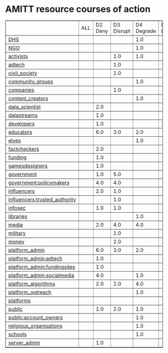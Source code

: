 # AMITT resource courses of action

<table border="1">
<tr>
<td> </td>
<td>ALL</td>
<td>D2 Deny</td>
<td>D3 Disrupt</td>
<td>D4 Degrade</td>
<td>D5 Deceive</td>
<td>D6 Destroy</td>
<td>D7 Deter</td>
<td>TOTALS</td></tr><tr>
<td><a href="resource/DHScounters.md">DHS</a></td>
<td> </td>
<td> </td>
<td> </td>
<td>1.0</td>
<td> </td>
<td> </td>
<td> </td>
<td></td></tr>
<tr>
<td><a href="resource/NGOcounters.md">NGO</a></td>
<td> </td>
<td> </td>
<td> </td>
<td>1.0</td>
<td> </td>
<td> </td>
<td> </td>
<td></td></tr>
<tr>
<td><a href="resource/activistscounters.md">activists</a></td>
<td> </td>
<td> </td>
<td>1.0</td>
<td>1.0</td>
<td> </td>
<td> </td>
<td> </td>
<td></td></tr>
<tr>
<td><a href="resource/adtechcounters.md">adtech</a></td>
<td> </td>
<td> </td>
<td>1.0</td>
<td> </td>
<td> </td>
<td> </td>
<td> </td>
<td></td></tr>
<tr>
<td><a href="resource/civil_societycounters.md">civil_society</a></td>
<td> </td>
<td> </td>
<td>1.0</td>
<td> </td>
<td> </td>
<td> </td>
<td> </td>
<td></td></tr>
<tr>
<td><a href="resource/community_groupscounters.md">community_groups</a></td>
<td> </td>
<td> </td>
<td> </td>
<td>1.0</td>
<td> </td>
<td> </td>
<td> </td>
<td></td></tr>
<tr>
<td><a href="resource/companiescounters.md">companies</a></td>
<td> </td>
<td> </td>
<td>1.0</td>
<td> </td>
<td> </td>
<td> </td>
<td> </td>
<td></td></tr>
<tr>
<td><a href="resource/content_creatorscounters.md">content_creators</a></td>
<td> </td>
<td> </td>
<td> </td>
<td>1.0</td>
<td> </td>
<td> </td>
<td> </td>
<td></td></tr>
<tr>
<td><a href="resource/data_scientistcounters.md">data_scientist</a></td>
<td> </td>
<td>2.0</td>
<td> </td>
<td> </td>
<td> </td>
<td> </td>
<td> </td>
<td></td></tr>
<tr>
<td><a href="resource/datastreamscounters.md">datastreams</a></td>
<td> </td>
<td>1.0</td>
<td> </td>
<td> </td>
<td> </td>
<td> </td>
<td> </td>
<td></td></tr>
<tr>
<td><a href="resource/developerscounters.md">developers</a></td>
<td> </td>
<td>1.0</td>
<td> </td>
<td> </td>
<td>1.0</td>
<td> </td>
<td> </td>
<td></td></tr>
<tr>
<td><a href="resource/educatorscounters.md">educators</a></td>
<td> </td>
<td>6.0</td>
<td>3.0</td>
<td>2.0</td>
<td> </td>
<td> </td>
<td> </td>
<td></td></tr>
<tr>
<td><a href="resource/elvescounters.md">elves</a></td>
<td> </td>
<td> </td>
<td> </td>
<td>1.0</td>
<td> </td>
<td> </td>
<td> </td>
<td></td></tr>
<tr>
<td><a href="resource/factcheckerscounters.md">factcheckers</a></td>
<td> </td>
<td>2.0</td>
<td> </td>
<td> </td>
<td> </td>
<td> </td>
<td> </td>
<td></td></tr>
<tr>
<td><a href="resource/fundingcounters.md">funding</a></td>
<td> </td>
<td>1.0</td>
<td> </td>
<td> </td>
<td> </td>
<td> </td>
<td> </td>
<td></td></tr>
<tr>
<td><a href="resource/gamesdesignerscounters.md">gamesdesigners</a></td>
<td> </td>
<td>1.0</td>
<td> </td>
<td> </td>
<td> </td>
<td> </td>
<td> </td>
<td></td></tr>
<tr>
<td><a href="resource/governmentcounters.md">government</a></td>
<td> </td>
<td>1.0</td>
<td>5.0</td>
<td> </td>
<td> </td>
<td> </td>
<td>1.0</td>
<td></td></tr>
<tr>
<td><a href="resource/government:policymakerscounters.md">government:policymakers</a></td>
<td> </td>
<td>4.0</td>
<td>4.0</td>
<td> </td>
<td> </td>
<td> </td>
<td> </td>
<td></td></tr>
<tr>
<td><a href="resource/influencerscounters.md">influencers</a></td>
<td> </td>
<td>2.0</td>
<td>1.0</td>
<td> </td>
<td> </td>
<td> </td>
<td> </td>
<td></td></tr>
<tr>
<td><a href="resource/influencers:trusted_authoritycounters.md">influencers:trusted_authority</a></td>
<td> </td>
<td> </td>
<td>1.0</td>
<td> </td>
<td> </td>
<td> </td>
<td> </td>
<td></td></tr>
<tr>
<td><a href="resource/infoseccounters.md">infosec</a></td>
<td> </td>
<td>1.0</td>
<td>1.0</td>
<td> </td>
<td> </td>
<td> </td>
<td> </td>
<td></td></tr>
<tr>
<td><a href="resource/librariescounters.md">libraries</a></td>
<td> </td>
<td> </td>
<td> </td>
<td>1.0</td>
<td> </td>
<td> </td>
<td> </td>
<td></td></tr>
<tr>
<td><a href="resource/mediacounters.md">media</a></td>
<td> </td>
<td>2.0</td>
<td>4.0</td>
<td>4.0</td>
<td> </td>
<td> </td>
<td> </td>
<td></td></tr>
<tr>
<td><a href="resource/militarycounters.md">military</a></td>
<td> </td>
<td> </td>
<td>1.0</td>
<td> </td>
<td> </td>
<td> </td>
<td> </td>
<td></td></tr>
<tr>
<td><a href="resource/moneycounters.md">money</a></td>
<td> </td>
<td> </td>
<td>2.0</td>
<td> </td>
<td> </td>
<td> </td>
<td> </td>
<td></td></tr>
<tr>
<td><a href="resource/platform_admincounters.md">platform_admin</a></td>
<td> </td>
<td>6.0</td>
<td>3.0</td>
<td>2.0</td>
<td> </td>
<td> </td>
<td> </td>
<td></td></tr>
<tr>
<td><a href="resource/platform_admin:adtechcounters.md">platform_admin:adtech</a></td>
<td> </td>
<td>1.0</td>
<td> </td>
<td> </td>
<td> </td>
<td> </td>
<td> </td>
<td></td></tr>
<tr>
<td><a href="resource/platform_admin:fundingsitescounters.md">platform_admin:fundingsites</a></td>
<td> </td>
<td>1.0</td>
<td> </td>
<td> </td>
<td> </td>
<td> </td>
<td> </td>
<td></td></tr>
<tr>
<td><a href="resource/platform_admin:socialmediacounters.md">platform_admin:socialmedia</a></td>
<td> </td>
<td>4.0</td>
<td> </td>
<td>1.0</td>
<td> </td>
<td> </td>
<td> </td>
<td></td></tr>
<tr>
<td><a href="resource/platform_algorithmscounters.md">platform_algorithms</a></td>
<td> </td>
<td>2.0</td>
<td>2.0</td>
<td>4.0</td>
<td> </td>
<td> </td>
<td> </td>
<td></td></tr>
<tr>
<td><a href="resource/platform_outreachcounters.md">platform_outreach</a></td>
<td> </td>
<td> </td>
<td> </td>
<td>1.0</td>
<td> </td>
<td> </td>
<td> </td>
<td></td></tr>
<tr>
<td><a href="resource/platformscounters.md">platforms</a></td>
<td> </td>
<td> </td>
<td> </td>
<td> </td>
<td> </td>
<td> </td>
<td>1.0</td>
<td></td></tr>
<tr>
<td><a href="resource/publiccounters.md">public</a></td>
<td> </td>
<td>1.0</td>
<td>2.0</td>
<td>1.0</td>
<td> </td>
<td> </td>
<td> </td>
<td></td></tr>
<tr>
<td><a href="resource/public:account_ownerscounters.md">public:account_owners</a></td>
<td> </td>
<td> </td>
<td> </td>
<td>1.0</td>
<td> </td>
<td> </td>
<td> </td>
<td></td></tr>
<tr>
<td><a href="resource/religious_organisationscounters.md">religious_organisations</a></td>
<td> </td>
<td> </td>
<td> </td>
<td>1.0</td>
<td> </td>
<td> </td>
<td> </td>
<td></td></tr>
<tr>
<td><a href="resource/schoolscounters.md">schools</a></td>
<td> </td>
<td> </td>
<td> </td>
<td>1.0</td>
<td> </td>
<td> </td>
<td> </td>
<td></td></tr>
<tr>
<td><a href="resource/server_admincounters.md">server_admin</a></td>
<td> </td>
<td>1.0</td>
<td> </td>
<td> </td>
<td> </td>
<td> </td>
<td> </td>
<td></td></tr>
<tr>
</tr>
</table>
